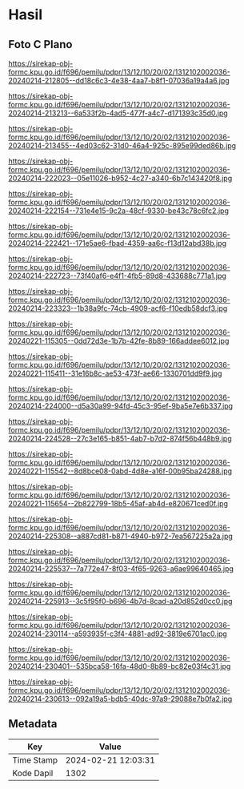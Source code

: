 # Hasil

## Foto C Plano

https://sirekap-obj-formc.kpu.go.id/f696/pemilu/pdpr/13/12/10/20/02/1312102002036-20240214-212805--dd18c6c3-4e38-4aa7-b8f1-07036a19a4a6.jpg

https://sirekap-obj-formc.kpu.go.id/f696/pemilu/pdpr/13/12/10/20/02/1312102002036-20240214-213213--6a533f2b-4ad5-477f-a4c7-d171393c35d0.jpg

https://sirekap-obj-formc.kpu.go.id/f696/pemilu/pdpr/13/12/10/20/02/1312102002036-20240214-213455--4ed03c62-31d0-46a4-925c-895e99ded86b.jpg

https://sirekap-obj-formc.kpu.go.id/f696/pemilu/pdpr/13/12/10/20/02/1312102002036-20240214-222023--05e11026-b952-4c27-a340-6b7c143420f8.jpg

https://sirekap-obj-formc.kpu.go.id/f696/pemilu/pdpr/13/12/10/20/02/1312102002036-20240214-222154--731e4e15-9c2a-48cf-9330-be43c78c6fc2.jpg

https://sirekap-obj-formc.kpu.go.id/f696/pemilu/pdpr/13/12/10/20/02/1312102002036-20240214-222421--171e5ae6-fbad-4359-aa6c-f13d12abd38b.jpg

https://sirekap-obj-formc.kpu.go.id/f696/pemilu/pdpr/13/12/10/20/02/1312102002036-20240214-222723--73f40af6-e4f1-4fb5-89d8-433688c771a1.jpg

https://sirekap-obj-formc.kpu.go.id/f696/pemilu/pdpr/13/12/10/20/02/1312102002036-20240214-223323--1b38a9fc-74cb-4909-acf6-f10edb58dcf3.jpg

https://sirekap-obj-formc.kpu.go.id/f696/pemilu/pdpr/13/12/10/20/02/1312102002036-20240221-115305--0dd72d3e-1b7b-42fe-8b89-166addee6012.jpg

https://sirekap-obj-formc.kpu.go.id/f696/pemilu/pdpr/13/12/10/20/02/1312102002036-20240221-115411--31e16b8c-ae53-473f-ae66-1330701dd9f9.jpg

https://sirekap-obj-formc.kpu.go.id/f696/pemilu/pdpr/13/12/10/20/02/1312102002036-20240214-224000--d5a30a99-94fd-45c3-95ef-9ba5e7e6b337.jpg

https://sirekap-obj-formc.kpu.go.id/f696/pemilu/pdpr/13/12/10/20/02/1312102002036-20240214-224528--27c3e165-b851-4ab7-b7d2-874f56b448b9.jpg

https://sirekap-obj-formc.kpu.go.id/f696/pemilu/pdpr/13/12/10/20/02/1312102002036-20240221-115542--8d8bce08-0abd-4d8e-a16f-00b95ba24288.jpg

https://sirekap-obj-formc.kpu.go.id/f696/pemilu/pdpr/13/12/10/20/02/1312102002036-20240221-115654--2b822799-18b5-45af-ab4d-e820671ced0f.jpg

https://sirekap-obj-formc.kpu.go.id/f696/pemilu/pdpr/13/12/10/20/02/1312102002036-20240214-225308--a887cd81-b871-4940-b972-7ea567225a2a.jpg

https://sirekap-obj-formc.kpu.go.id/f696/pemilu/pdpr/13/12/10/20/02/1312102002036-20240214-225537--7a772e47-8f03-4f65-9263-a6ae99640465.jpg

https://sirekap-obj-formc.kpu.go.id/f696/pemilu/pdpr/13/12/10/20/02/1312102002036-20240214-225913--3c5f95f0-b696-4b7d-8cad-a20d852d0cc0.jpg

https://sirekap-obj-formc.kpu.go.id/f696/pemilu/pdpr/13/12/10/20/02/1312102002036-20240214-230114--a593935f-c3f4-4881-ad92-3819e6701ac0.jpg

https://sirekap-obj-formc.kpu.go.id/f696/pemilu/pdpr/13/12/10/20/02/1312102002036-20240214-230401--535bca58-16fa-48d0-8b89-bc82e03f4c31.jpg

https://sirekap-obj-formc.kpu.go.id/f696/pemilu/pdpr/13/12/10/20/02/1312102002036-20240214-230613--092a19a5-bdb5-40dc-97a9-29088e7b0fa2.jpg


## Metadata

| Key        | Value               |
| ---------- | ------------------- |
| Time Stamp | 2024-02-21 12:03:31 |
| Kode Dapil | 1302                |



